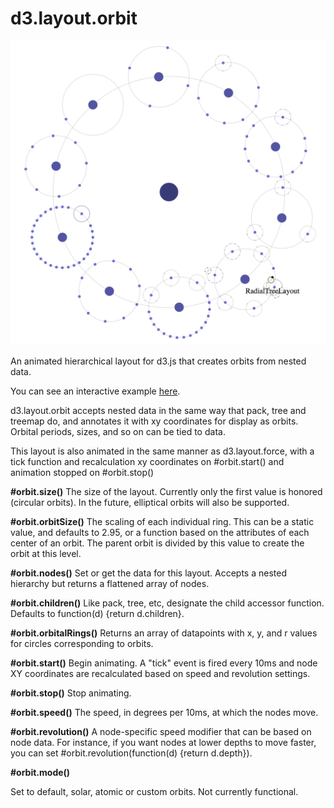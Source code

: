 d3.layout.orbit
===============

![d3.layout.orbit](screenshot.png "d3.layout.orbit")

An animated hierarchical layout for d3.js that creates orbits from nested data.

You can see an interactive example [here](http://bl.ocks.org/emeeks/298e07ea67a640b5d9f4).

d3.layout.orbit accepts nested data in the same way that pack, tree and treemap do, and annotates it with xy coordinates for display as orbits. Orbital periods, sizes, and so on can be tied to data.

This layout is also animated in the same manner as d3.layout.force, with a tick function and recalculation xy coordinates on #orbit.start() and animation stopped on #orbit.stop()

**#orbit.size()**
The size of the layout. Currently only the first value is honored (circular orbits). In the future, elliptical orbits will also be supported.

**#orbit.orbitSize()**
The scaling of each individual ring. This can be a static value, and defaults to 2.95, or a function based on the attributes of each center of an orbit. The parent orbit is divided by this value to create the orbit at this level.

**#orbit.nodes()**
Set or get the data for this layout. Accepts a nested hierarchy but returns a flattened array of nodes.

**#orbit.children()**
Like pack, tree, etc, designate the child accessor function. Defaults to function(d) {return d.children}.

**#orbit.orbitalRings()**
Returns an array of datapoints with x, y, and r values for circles corresponding to orbits.

**#orbit.start()**
Begin animating. A "tick" event is fired every 10ms and node XY coordinates are recalculated based on speed and revolution settings.

**#orbit.stop()**
Stop animating.

**#orbit.speed()**
The speed, in degrees per 10ms, at which the nodes move.

**#orbit.revolution()**
A node-specific speed modifier that can be based on node data. For instance, if you want nodes at lower depths to move faster, you can set #orbit.revolution(function(d) {return d.depth}).

**#orbit.mode()**

Set to default, solar, atomic or custom orbits. Not currently functional.